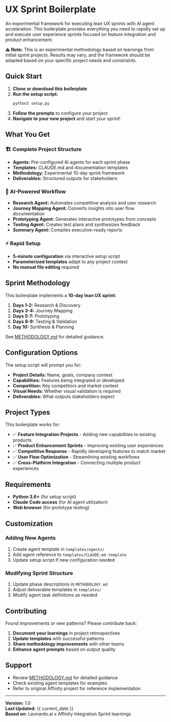 # UX Sprint Boilerplate

An experimental framework for executing lean UX sprints with AI agent acceleration. This boilerplate provides everything you need to rapidly set up and execute user experience sprints focused on feature integration and product enhancement.

**⚠️ Note:** This is an experimental methodology based on learnings from initial sprint projects. Results may vary, and the framework should be adapted based on your specific project needs and constraints.

## Quick Start

1. **Clone or download this boilerplate**
2. **Run the setup script:**
   ```bash
   python3 setup.py
   ```
3. **Follow the prompts** to configure your project
4. **Navigate to your new project** and start your sprint!

## What You Get

### 🏗️ Complete Project Structure
- **Agents:** Pre-configured AI agents for each sprint phase
- **Templates:** CLAUDE.md and documentation templates  
- **Methodology:** Experimental 10-day sprint framework
- **Deliverables:** Structured outputs for stakeholders

### 🤖 AI-Powered Workflow
- **Research Agent:** Automates competitive analysis and user research
- **Journey Mapping Agent:** Converts insights into user flow documentation
- **Prototyping Agent:** Generates interactive prototypes from concepts
- **Testing Agent:** Creates test plans and synthesizes feedback
- **Summary Agent:** Compiles executive-ready reports

### ⚡ Rapid Setup
- **5-minute configuration** via interactive setup script
- **Parameterized templates** adapt to any project context
- **No manual file editing** required

## Sprint Methodology

This boilerplate implements a **10-day lean UX sprint**:

1. **Days 1-2:** Research & Discovery
2. **Days 3-4:** Journey Mapping  
3. **Days 5-7:** Prototyping
4. **Days 8-9:** Testing & Validation
5. **Day 10:** Synthesis & Planning

See [METHODOLOGY.md](METHODOLOGY.md) for detailed guidance.

## Configuration Options

The setup script will prompt you for:

- **Project Details:** Name, goals, company context
- **Capabilities:** Features being integrated or developed
- **Competition:** Key competitors and market context
- **Visual Needs:** Whether visual validation is required
- **Deliverables:** What outputs stakeholders expect

## Project Types

This boilerplate works for:

- ✅ **Feature Integration Projects** - Adding new capabilities to existing products
- ✅ **Product Enhancement Sprints** - Improving existing user experiences  
- ✅ **Competitive Response** - Rapidly developing features to match market
- ✅ **User Flow Optimization** - Streamlining existing workflows
- ✅ **Cross-Platform Integration** - Connecting multiple product experiences

## Requirements

- **Python 3.6+** (for setup script)
- **Claude Code access** (for AI agent utilization)
- **Web browser** (for prototype testing)

## Customization

### Adding New Agents
1. Create agent template in `templates/agents/`
2. Add agent reference to `templates/CLAUDE.md.template` 
3. Update setup script if new configuration needed

### Modifying Sprint Structure
1. Update phase descriptions in `METHODOLOGY.md`
2. Adjust deliverable templates in `templates/`
3. Modify agent task definitions as needed

## Contributing

Found improvements or new patterns? Please contribute back:

1. **Document your learnings** in project retrospectives
2. **Update templates** with successful patterns
3. **Share methodology improvements** with other teams
4. **Enhance agent prompts** based on output quality

## Support

- Review [METHODOLOGY.md](METHODOLOGY.md) for detailed guidance
- Check existing agent templates for examples
- Refer to original Affinity project for reference implementation

---

**Version:** 1.0  
**Last Updated:** {{ current_date }}  
**Based on:** Leonardo.ai x Affinity Integration Sprint learnings